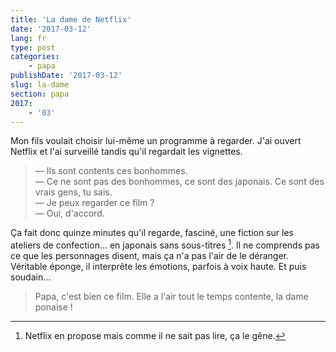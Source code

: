 ```yaml
---
title: 'La dame de Netflix'
date: '2017-03-12'
lang: fr
type: post
categories:
    - papa
publishDate: '2017-03-12'
slug: la-dame
section: papa
2017:
    - '03'
---
```


Mon fils voulait choisir lui-même un programme à regarder. J'ai ouvert Netflix et l'ai surveillé tandis qu'il regardait les vignettes.

> — Ils sont contents ces bonhommes.  
> — Ce ne sont pas des bonhommes, ce sont des japonais. Ce sont des vrais gens, tu sais.  
> — Je peux regarder ce film ?  
> — Oui, d'accord.

Ça fait donc quinze minutes qu'il regarde, fasciné, une fiction sur les ateliers de confection…  en japonais sans sous-titres [^1]. Il ne comprends pas ce que les personnages disent, mais ça n'a pas l'air de le déranger. Véritable éponge, il interprête les émotions, parfois à voix haute. Et puis soudain…

[^1]: Netflix en propose mais comme il ne sait pas lire, ça le gêne.

> Papa, c'est bien ce film. Elle a l'air tout le temps contente, la dame ponaise !